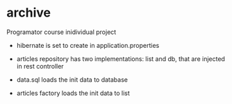 # archive
Programator course inidividual project

- hibernate is set to create in application.properties

- articles repository has two implementations: list and db, that are injected in rest controller

- data.sql loads the init data to database

- articles factory loads the init data to list

